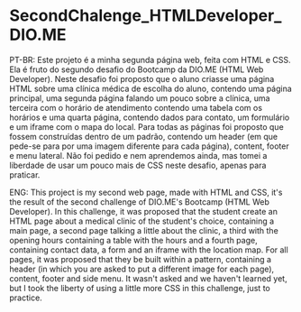 # SecondChalenge_HTMLDeveloper_DIO.ME

PT-BR: Este projeto é a minha segunda página web, feita com HTML e CSS. Ela é fruto do segundo desafio do Bootcamp da DIO.ME (HTML Web Developer). Neste desafio foi proposto que o aluno criasse uma página HTML sobre uma clínica médica de escolha do aluno, contendo uma página principal, uma segunda página falando um pouco sobre a clínica, uma terceira com o horário de atendimento contendo uma tabela com os horários e uma quarta página, contendo dados para contato, um formulário e um iframe com o mapa do local. Para todas as páginas foi proposto que fossem construídas dentro de um padrão, contendo um header (em que pede-se para por uma imagem diferente para cada página), content, footer e menu lateral. Não foi pedido e nem aprendemos ainda, mas tomei a liberdade de usar um pouco mais de CSS neste desafio, apenas para praticar.

ENG: This project is my second web page, made with HTML and CSS, it's the result of the second challenge of DIO.ME's Bootcamp (HTML Web Developer). In this challenge, it was proposed that the student create an HTML page about a medical clinic of the student's choice, containing a main page, a second page talking a little about the clinic, a third with the opening hours containing a table with the hours and a fourth page, containing contact data, a form and an iframe with the location map. For all pages, it was proposed that they be built within a pattern, containing a header (in which you are asked to put a different image for each page), content, footer and side menu. It wasn't asked and we haven't learned yet, but I took the liberty of using a little more CSS in this challenge, just to practice.
